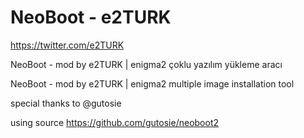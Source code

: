 # NeoBoot - e2TURK
https://twitter.com/e2TURK


NeoBoot - mod by e2TURK | enigma2 çoklu yazılım yükleme aracı


NeoBoot - mod by e2TURK | enigma2 multiple image installation tool


special thanks to @gutosie

using source https://github.com/gutosie/neoboot2
